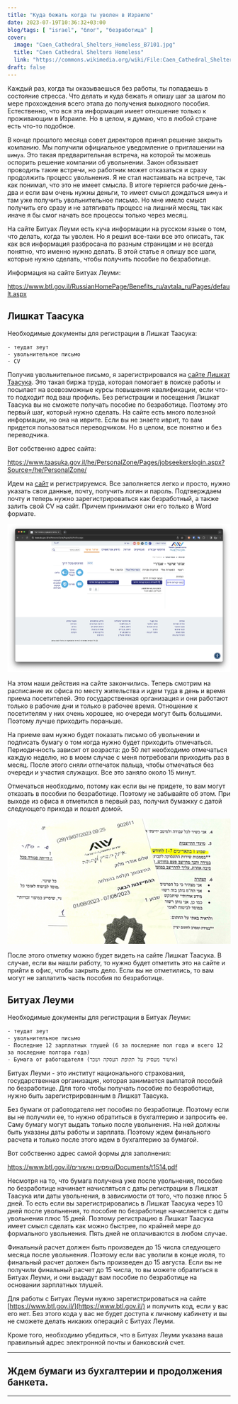 ```yaml
---
title: "Куда бежать когда ты уволен в Израиле"
date: 2023-07-19T10:36:32+03:00
blog/tags: [ "israel", "блог", "безработица" ]
cover:
  image: "Caen_Cathedral_Shelters_Homeless_B7101.jpg"
  title: "Caen Cathedral Shelters Homeless"
  link: "https://commons.wikimedia.org/wiki/File:Caen_Cathedral_Shelters_Homeless_B7101.jpg"
draft: false
---
```


Каждый раз, когда ты оказываешься без работы, ты попадаешь в состояние стресса. Что делать и куда бежать я опишу шаг за
шагом по мере прохождения всего этапа до получения выходного пособия. Естественно, что вся эта информация имеет
отношение только к проживающим в Израиле. Но в целом, я думаю, что в любой стране есть что-то подобное.

В конце прошлого месяца совет директоров принял решение закрыть компанию. Мы получили официальное уведомление о
приглашении на `шимуа`. Это такая предварительная встреча, на которой ты можешь оспорить решение компании об увольнении.
Закон обязывает проводить такие встречи, но работник может отказаться и сразу продолжить процесс увольнения. Я не стал
настаивать на встрече, так как понимал, что это не имеет смысла. В итоге теряется рабочие день-два и если вам очень
нужны деньги, то имеет смысл дождаться `шимуа` и там уже получить увольнительное письмо. Но мне имело смысл получить его
сразу и не затягивать процесс на лишний месяц, так как иначе я бы смог начать все процессы только через месяц.

<!--more-->

На сайте Битуах Леуми есть куча информации на русском языке о том, что делать, когда ты уволен. Но я решил все-таки все
это описать, так как вся информация разбросана по разным страницам и не всегда понятно, что именно нужно делать. В этой
статье я опишу все шаги, которые нужно сделать, чтобы получить пособие по безработице.

Информация на сайте Битуах Леуми:

https://www.btl.gov.il/RussianHomePage/Benefits_ru/avtala_ru/Pages/default.aspx

## Лишкат Таасука

Необходимые документы для регистрации в Лишкат Таасука:

```shell
- теудат зеут
- увольнительное письмо
- CV
```

Получив увольнительное письмо, я зарегистрировался
на [сайте Лишкат Таасука](https://www.taasuka.gov.il/he/PersonalZone/Pages/jobseekerslogin.aspx?Source=/he/PersonalZone/).
Это такая биржа труда, которая помогает в поиске работы и посылает на всевозможные курсы повышения квалификации, если
что-то подходит под ваш профиль. Без регистрации и посещения Лишкат Таасука вы не сможете получать пособие по
безработице. Поэтому это первый шаг, который нужно сделать. На сайте есть много полезной информации, но она на иврите.
Если вы не знаете иврит, то вам придется пользоваться переводчиком. Но в целом, все понятно и без переводчика.

Вот собственно адрес сайта:

https://www.taasuka.gov.il/he/PersonalZone/Pages/jobseekerslogin.aspx?Source=/he/PersonalZone/

Идем на [сайт](https://www.taasuka.gov.il/he/PersonalZone/Pages/jobseekerslogin.aspx?Source=/he/PersonalZone/) и
регистрируемся. Все заполняется легко и просто, нужно указать свои данные, почту, получить логин и пароль. Подтверждаем
почту и теперь нужно зарегистрироваться как безработный, а также залить свой CV на сайт. Причем принимают они его
только в Word формате.

![taasuka-cv.png](taasuka-cv.png)

На этом наши действия на сайте закончились. Теперь смотрим на расписание их офиса по месту жительства и идем туда в день
и время приема посетителей. Это государственная организация и они работают только в рабочие дни и только в рабочее
время. Отношение к посетителям у них очень хорошее, но очереди могут быть большими. Поэтому лучше приходить пораньше.

На приеме вам нужно будет показать письмо об увольнении и подписать бумагу о том когда нужно будет приходить отмечаться.
Периодичность зависит от возраста: до 50 лет необходимо отмечаться каждую неделю, но в моем случае с меня потребовали
приходить раз в месяц. После этого сняли отпечаток пальца, чтобы отмечаться без очереди и участия служащих. Все это
заняло около 15 минут.

Отмечаться необходимо, потому как если вы не придете, то вам могут отказать в пособии по безработице. Поэтому не
забывайте об этом. При выходе из офиса я отметился в первый раз, получил бумажку с датой следующего прихода и пошел
домой.

![IMG_8870.jpg](IMG_8870.jpg)

После этого отметку можно будет видеть на сайте Лишкат Таасука. В случае, если вы нашли работу, то нужно будет отметить
это на сайте и прийти в офис, чтобы закрыть дело. Если вы не отметились, то вам могут не заплатить часть пособия по
безработице.

## Битуах Леуми

Необходимые документы для регистрации в Битуах Леуми:

```shell
- теудат зеут
- увольнительное письмо
- Последние 12 зарплатных тлушей (6 за последние пол года и всего 12 за последние полтора года)
- Бумага от работодателя (אישור מעסיק על תקופת העסקה ושכר)
```

Битуах Леуми - это институт национального страхования, государственная организация, которая занимается выплатой пособий
по безработице. Для того чтобы получать пособие по безработице, нужно быть зарегистрированным в Лишкат Таасука.

Без бумаги от работодателя нет пособия по безработице. Поэтому если вы не получили ее, то нужно обратиться в бухгалтерию
и запросить ее. Саму бумагу могут выдать только после увольнения. На ней должны быть указаны даты работы и зарплата.
Поэтому ждем финального расчета и только после этого идем в бухгалтерию за бумагой.

Вот собственно адрес самой формы для заполнения:

[https://www.btl.gov.il/טפסים ואישורים/Documents/t1514.pdf](https://www.btl.gov.il/%D7%98%D7%A4%D7%A1%D7%99%D7%9D%20%D7%95%D7%90%D7%99%D7%A9%D7%95%D7%A8%D7%99%D7%9D/Documents/t1514.pdf)

Несмотря на то, что бумага получена уже после увольнения, пособие по безработице начинает начисляться с даты регистрации
в Лишкат Таасука или даты увольнения, в зависимости от того, что позже плюс 5 дней. То есть если вы зарегистрировались в
Лишкат Таасука через 10 дней после увольнения, то пособие по безработице начисляется с даты увольнения плюс 15 дней.
Поэтому регистрацию в Лишкат Таасука имеет смысл сделать как можно быстрее, по крайней мере до формального увольнения.
Пять дней не оплачиваются в любом случае.

Финальный расчет должен быть произведен до 15 числа следующего месяца после увольнения. Поэтому если вас уволили в
конце июля, то финальный расчет должен быть произведен до 15 августа. Если вы не получили финальный расчет до 15 числа,
то вы можете обратиться в Битуах Леуми, и они выдадут вам пособие по безработице на основании зарплатных тлушей.

Для работы с Битуах Леуми нужно зарегистрироваться на сайте [https://www.btl.gov.il/](https://www.btl.gov.il/) и
получить код, если у вас его нет. Без этого кода у вас не будет доступа к личному кабинету и вы не сможете делать
никаких операций с Битуах Леуми.

Кроме того, необходимо убедиться, что в Битуах Леуми указана ваша правильный адрес электронной почты и банковский счет.

----------------------
## Ждем бумаги из бухгалтерии и продолжения банкета.
----------------------
